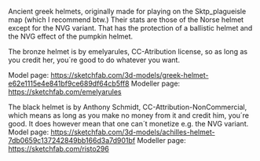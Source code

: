 Ancient greek helmets, originally made for playing on the Sktp_plagueisle map (which I recommend btw.) Their stats are those of the Norse helmet except for the NVG variant. That has the protection of a ballistic helmet and the NVG effect of the pumpkin helmet.

The bronze helmet is by emelyarules, CC-Atribution license, so as long as you credit her, you´re good to do whatever you want.

Model page: https://sketchfab.com/3d-models/greek-helmet-e62e1115e4e841bf9ce689df64cb5ff8
Modeller page: https://sketchfab.com/emelyarules

The black helmet is by Anthony Schmidt, CC-Attribution-NonCommercial, which means as long as you make no money from it and credit him, you´re good. It does however mean that one can´t monetize e.g. the NVG variant.
Model page: https://sketchfab.com/3d-models/achilles-helmet-7db0659c137242849bb166d3a7d901bf
Modeller page: https://sketchfab.com/risto296
